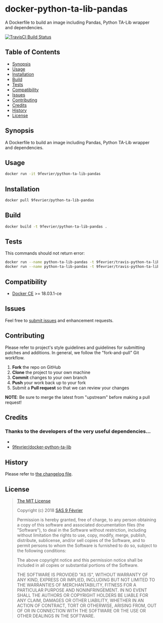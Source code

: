 # docker-python-ta-lib-pandas

[travis-badge]: https://img.shields.io/travis/9fevrier/docker-python-ta-lib-pandas/master.svg?label=TravisCI
[travis-badge-url]: https://travis-ci.org/9fevrier/docker-python-ta-lib-pandas

A Dockerfile to build an image including Pandas, Python TA-Lib wrapper and dependencies.

[![TravisCI Build Status][travis-badge]][travis-badge-url]

## Table of Contents

* [Synopsis](#synopsis)
* [Usage](#usage)
* [Installation](#installation)
* [Build](#build)
* [Tests](#tests)
* [Compatibility](#compatibility)
* [Issues](#issues)
* [Contributing](#contributing)
* [Credits](#credits)
* [History](#history)
* [License](#license)

## <a name="synopsis"> Synopsis

A Dockerfile to build an image including Pandas, Python TA-Lib wrapper and dependencies.

## <a name="usage"> Usage

```bash
docker run -it 9fevrier/python-ta-lib-pandas
```

## <a name="installation"> Installation

```bash
docker pull 9fevrier/python-ta-lib-pandas
```

## <a name="build"> Build

```bash
docker build -t 9fevrier/python-ta-lib-pandas .
```

## <a name="tests"> Tests

This commands should not return error:

```bash
docker run --name python-ta-lib-pandas -t 9fevrier/travis-python-ta-lib-pandas python3 -c 'import pandas'
docker run --name python-ta-lib-pandas -t 9fevrier/travis-python-ta-lib-pandas python3 -c 'import talib'
```


## <a name="compatibility"> Compatibility

* [Docker CE](https://docs.docker.com/release-notes/docker-ce/) >= 18.03.1-ce

## <a name="issues"> Issues

Feel free to [submit issues](https://github.com/9fevrier/docker-python-ta-lib-pandas/issues) and enhancement requests.

## <a name="contributing"> Contributing

Please refer to project's style guidelines and guidelines for submitting patches and additions. In general, we follow the "fork-and-pull" Git workflow.

 1. **Fork** the repo on GitHub
 2. **Clone** the project to your own machine
 3. **Commit** changes to your own branch
 4. **Push** your work back up to your fork
 5. Submit a **Pull request** so that we can review your changes

**NOTE**: Be sure to merge the latest from "upstream" before making a pull request!

## <a name="credits"> Credits

### Thanks to the developers of the very useful dependencies...

*
* [9fevrier/docker-python-ta-lib](https://github.com/9fevrier/docker-python-ta-lib)

## <a name="history"> History

Please refer to [the changelog file](CHANGELOG.md).

## <a name="license"> License

>
> [The MIT License](https://opensource.org/licenses/MIT)
>
> Copyright (c) 2018 [SAS 9 Février](https://9fevrier.com/)
>
> Permission is hereby granted, free of charge, to any person obtaining a copy
> of this software and associated documentation files (the "Software"), to deal
> in the Software without restriction, including without limitation the rights
> to use, copy, modify, merge, publish, distribute, sublicense, and/or sell
> copies of the Software, and to permit persons to whom the Software is
> furnished to do so, subject to the following conditions:
>
> The above copyright notice and this permission notice shall be included in all
> copies or substantial portions of the Software.
>
> THE SOFTWARE IS PROVIDED "AS IS", WITHOUT WARRANTY OF ANY KIND, EXPRESS OR
> IMPLIED, INCLUDING BUT NOT LIMITED TO THE WARRANTIES OF MERCHANTABILITY,
> FITNESS FOR A PARTICULAR PURPOSE AND NONINFRINGEMENT. IN NO EVENT SHALL THE
>AUTHORS OR COPYRIGHT HOLDERS BE LIABLE FOR ANY CLAIM, DAMAGES OR OTHER
> LIABILITY, WHETHER IN AN ACTION OF CONTRACT, TORT OR OTHERWISE, ARISING FROM,
> OUT OF OR IN CONNECTION WITH THE SOFTWARE OR THE USE OR OTHER DEALINGS IN THE
> SOFTWARE.
>
